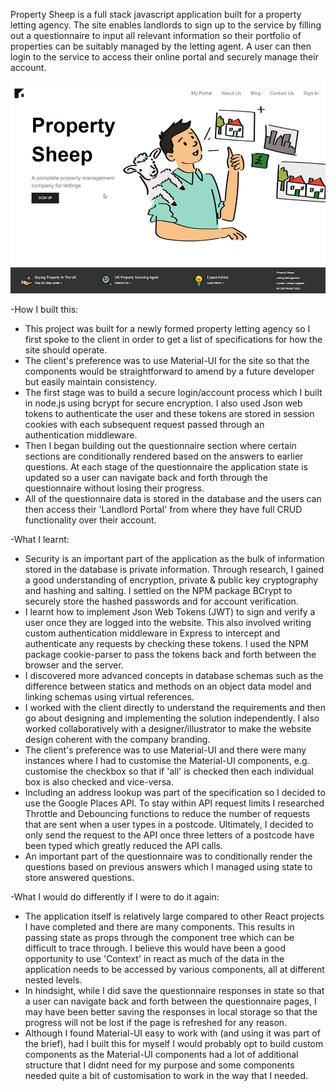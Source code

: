 Property Sheep is a full stack javascript application built for a property letting agency. The site enables landlords to sign up to the service by filling out a questionnaire to input all relevant information so their portfolio of properties can be suitably managed by the letting agent. A user can then login to the service to access their online portal and securely manage their account.

<img src="./Thumbnail.png">

-How I built this:
* This project was built for a newly formed property letting agency so I first spoke to the client in order to get a list of specifications for how the site should operate.
* The client's preference was to use Material-UI for the site so that the components would be straightforward to amend by a future developer but easily maintain consistency.
* The first stage was to build a secure login/account process which I built in node.js using bcrypt for secure encryption. I also used Json web tokens to authenticate the user and these tokens are stored in session cookies with each subsequent request passed through an authentication middleware.
* Then I began building out the questionnaire section where certain sections are conditionally rendered based on the answers to earlier questions. At each stage of the questionnaire the application state is updated so a user can navigate back and forth through the questionnaire without losing their progress.
* All of the questionnaire data is stored in the database and the users can then access their 'Landlord Portal' from where they have full CRUD functionality over their account. 

-What I learnt:
* Security is an important part of the application as the bulk of information stored in the database is private information. Through research, I gained a good understanding of encryption, private & public key cryptography and hashing and salting. I settled on the NPM package BCrypt to securely store the hashed passwords and for account verification.
* I learnt how to implement Json Web Tokens (JWT) to sign and verify a user once they are logged into the website. This also involved writing custom authentication middleware in Express to intercept and authenticate any requests by checking these tokens. I used the NPM package cookie-parser to pass the tokens back and forth between the browser and the server.
* I discovered more advanced concepts in database schemas such as the difference between statics and methods on an object data model and linking schemas using virtual references.
* I worked with the client directly to understand the requirements and then go about designing and implementing the solution independently. I also worked collaboratively with a designer/illustrator to make the website design coherent with the company branding.
* The client's preference was to use Material-UI and there were many instances where I had to customise the Material-UI components, e.g. customise the checkbox so that if 'all' is checked then each individual box is also checked and vice-versa.
* Including an address lookup was part of the specification so I decided to use the Google Places API. To stay within API request limits I researched Throttle and Debouncing functions to reduce the number of requests that are sent when a user types in a postcode. Ultimately, I decided to only send the request to the API once three letters of a postcode have been typed which greatly reduced the API calls. 
* An important part of the questionnaire was to conditionally render the questions based on previous answers which I managed using state to store answered questions.
 
-What I would do differently if I were to do it again:
* The application itself is relatively large compared to other React projects I have completed and there are many components. This results in passing state as props through the component tree which can be difficult to trace through. I believe this would have been a good opportunity to use 'Context' in react as much of the data in the application needs to be accessed by various components, all at different nested levels.
* In hindsight, while I did save the questionnaire responses in state so that a user can navigate back and forth between the questionnaire pages, I may have been better saving the responses in local storage so that the progress will not be lost if the page is refreshed for any reason.
* Although I found Material-UI easy to work with (and using it was part of the brief), had I built this for myself I would probably opt to build custom components as the Material-UI components had a lot of additional structure that I didnt need for my purpose and some components needed quite a bit of customisation to work in the way that I needed.



